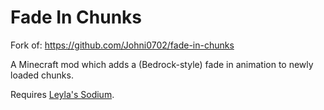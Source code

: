 # Fade In Chunks

Fork of: https://github.com/Johni0702/fade-in-chunks

A Minecraft mod which adds a (Bedrock-style) fade in animation to newly loaded chunks.

Requires [Leyla's Sodium](https://github.com/jan-leila/sodium-fabric).
